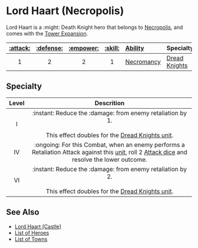 # Lord Haart (Necropolis)

Lord Haart is a :might: Death Knight hero that belongs to [Necropolis](../towns/necropolis.md), and comes with the [Tower Expansion](../content.md).

| [:attack:](../statistics/attack.md) | [:defense:](../statistics/defense.md) | [:empower:](../statistics/power.md) | [:skill:](../statistics/knowledge.md) | [Ability](../abilities.md) | Specialty |
| :---: | :---: | :---: | :---: | :--- | :--- |
| 1 | 2 | 2 | 1 | [Necromancy](abilities/necromancy.md) | [Dread Knights](#specialty) |


## Specialty

| Level | Descrition |
| :---: | :---: |
| Ⅰ | :instant: Reduce the :damage: from enemy retaliation by 1.<br><br>This effect doubles for the [Dread Knights unit](../units/dread_knights.md). |
| Ⅳ | :ongoing: For this Combat, when an enemy performs a Retaliation Attack against this [unit](../units.md), roll 2 [Attack dice](../dice.md#attack-die) and resolve the lower outcome. |
| Ⅵ | :instant: Reduce the :damage: from enemy retaliation by 2.<br><br>This effect doubles for the [Dread Knights unit](../units/dread_knights.md). |


## See Also

- [Lord Haart (Castle)](lord_haart_castle.md)
- [List of Heroes](../heroes.md)
- [List of Towns](../towns.md)
